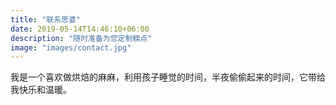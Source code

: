 ```yaml
---
title: "联系思婆"
date: 2019-05-14T14:46:10+06:00
description: "随时准备为您定制糕点"
image: "images/contact.jpg"
---
```

我是一个喜欢做烘焙的麻麻，利用孩子睡觉的时间，半夜偷偷起来的时间，它带给我快乐和温暖。
